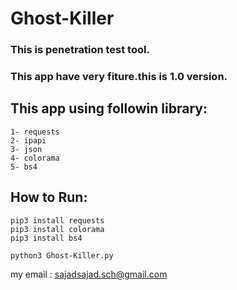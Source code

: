# Ghost-Killer


### This is penetration test tool.
### This app have very fiture.this is 1.0 version.


## This app using followin library:
	1- requests
	2- ipapi
	3- json
	4- colorama
	5- bs4

## How to Run:
	pip3 install requests
	pip3 install colorama
	pip3 install bs4
	
	python3 Ghost-Killer.py 


my email : sajadsajad.sch@gmail.com
